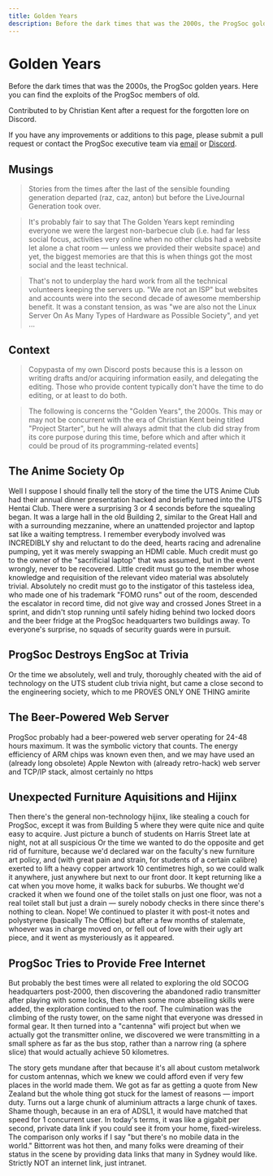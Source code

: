 ```yaml
---
title: Golden Years
description: Before the dark times that was the 2000s, the ProgSoc golden years.
---
```


# Golden Years

Before the dark times that was the 2000s, the ProgSoc golden years. Here you can find the exploits of the ProgSoc members of old.

Contributed to by Christian Kent after a request for the forgotten lore on Discord.

If you have any improvements or additions to this page, please submit a pull request or contact the ProgSoc executive team via [email](mailto:progsoc@activateuts.com.au) or [Discord](https://progsoc.org/discord).

## Musings

> Stories from the times after the last of the sensible founding generation departed (raz, caz, anton) but before the LiveJournal Generation took over.

> It's probably fair to say that The Golden Years kept reminding everyone we were the largest non-barbecue club (i.e. had far less social focus, activities very online when no other clubs had a website let alone a chat room — unless we provided their website space) and yet, the biggest memories are that this is when things got the most social and the least technical.

> That's not to underplay the hard work from all the technical volunteers keeping the servers up. "We are not an ISP" but websites and accounts were into the second decade of awesome membership benefit. It was a constant tension, as was "we are also not the Linux Server On As Many Types of Hardware as Possible Society", and yet …

## Context

> Copypasta of my own Discord posts because this is a lesson on writing drafts and/or acquiring information easily, and delegating the editing.  Those who provide content typically don't have the time to do editing, or at least to do both.

> The following is concerns the "Golden Years", the 2000s.  This may or may not be concurrent with the era of Christian Kent being titled "Project Starter", but he will always admit that the club did stray from its core purpose during this time, before which and after which it could be proud of its programming-related events]

## The Anime Society Op

Well I suppose I should finally tell the story of the time the UTS Anime Club had their annual dinner presentation hacked and briefly turned into the UTS Hentai Club.  There were a surprising 3 or 4 seconds before the squealing began.  It was a large hall in the old Building 2, similar to the Great Hall and with a surrounding mezzanine, where an unattended projector and laptop sat like a waiting temptress.  I remember everybody involved was INCREDIBLY shy and reluctant to do the deed, hearts racing and adrenaline pumping, yet it was merely swapping an HDMI cable.  Much credit must go to the owner of the "sacrificial laptop" that was assumed, but in the event wrongly, never to be recovered.  Little credit must go to the member whose knowledge and requisition of the relevant video material was absolutely trivial.  Absolutely no credit must go to the instigator of this tasteless idea, who made one of his trademark "FOMO runs" out of the room, descended the escalator in record time, did not give way and crossed Jones Street in a sprint, and didn't stop running until safely hiding behind two locked doors and the beer fridge at the ProgSoc headquarters two buildings away.  To everyone's surprise, no squads of security guards were in pursuit.

## ProgSoc Destroys EngSoc at Trivia

Or the time we absolutely, well and truly, thoroughly cheated with the aid of technology on the UTS student club trivia night, but came a close second to the engineering society, which to me PROVES ONLY ONE THING amirite

## The Beer-Powered Web Server

ProgSoc probably had a beer-powered web server operating for 24-48 hours maximum.  It was the symbolic victory that counts.  The energy efficiency of ARM chips was known even then, and we may have used an (already long obsolete) Apple Newton with (already retro-hack) web server and TCP/IP stack, almost certainly no https

## Unexpected Furniture Aquisitions and Hijinx

Then there's the general non-technology hijinx, like stealing a couch for ProgSoc, except it was from Building 5 where they were quite nice and quite easy to acquire.  Just picture a bunch of students on Harris Street late at night, not at all suspicious
Or the time we wanted to do the opposite and get rid of furniture, because we'd declared war on the faculty's new furniture art policy, and (with great pain and strain, for students of a certain calibre) exerted to lift a heavy copper artwork 10 centimetres high, so we could walk it anywhere, just anywhere but next to our front door.  It kept returning like a cat when you move home, it walks back for suburbs.  We thought we'd cracked it when we found one of the toilet stalls on just one floor, was not a real toilet stall but just a drain — surely nobody checks in there since there's nothing to clean.  Nope!  We continued to plaster it with post-it notes and polystyrene (basically The Office) but after a few months of stalemate, whoever was in charge moved on, or fell out of love with their ugly art piece, and it went as mysteriously as it appeared.

## ProgSoc Tries to Provide Free Internet

But probably the best times were all related to exploring the old SOCOG headquarters post-2000, then discovering the abandoned radio transmitter after playing with some locks, then when some more abseiling skills were added, the exploration continued to the roof.  The culmination was the climbing of the rusty tower, on the same night that everyone was dressed in formal gear.  It then turned into a "cantenna" wifi project but when we actually got the transmitter online, we discovered we were transmitting in a small sphere as far as the bus stop, rather than a narrow ring (a sphere slice) that would actually achieve 50 kilometres.

The story gets mundane after that because it's all about custom metalwork for custom antennas, which we knew we could afford even if very few places in the world made them.  We got as far as getting a quote from New Zealand but the whole thing got stuck for the lamest of reasons — import duty.  Turns out a large chunk of aluminium attracts a large chunk of taxes.
Shame though, because in an era of ADSL1, it would have matched that speed for 1 concurrent user.  In today's terms, it was like a gigabit per second, private data link if you could see it from your home, fixed-wireless.  The comparison only works if I say "but there's no mobile data in the world."  Bittorrent was hot then, and many folks were dreaming of their status in the scene by providing data links that many in Sydney would like.  Strictly NOT an internet link, just intranet.
